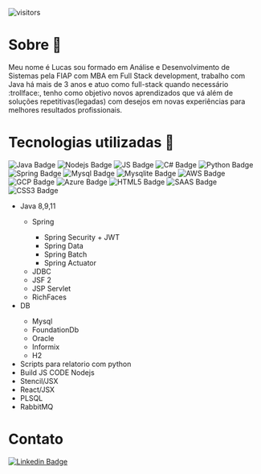 
![visitors](https://visitor-badge.laobi.icu/badge?page_id=${your.username}.${your.repo.id})

<h1> Sobre 👨‍ </h1>

<p> Meu nome é Lucas sou formado em Análise e Desenvolvimento de Sistemas pela FIAP com MBA em Full Stack development, trabalho com Java há mais de 3 anos e atuo como full-stack quando necessário :trollface:, tenho como objetivo novos aprendizados que vá além de soluções repetitivas(legadas) com desejos em novas experiências para melhores resultados profissionais. </p>

# Tecnologias utilizadas 🔧

![Java Badge](https://img.shields.io/badge/Java-ED8B00?style=for-the-badge&logo=java&logoColor=black)
![Nodejs Badge](https://img.shields.io/badge/Node.js-43853D?style=for-the-badge&logo=node.js&logoColor=white)
![JS Badge](https://img.shields.io/badge/JavaScript-323330?style=for-the-badge&logo=javascript&logoColor=F7DF1E)
![C# Badge](https://img.shields.io/badge/C%23-239120?style=for-the-badge&logo=c-sharp&logoColor=white)
![Python Badge](https://img.shields.io/badge/Python-14354C?style=for-the-badge&logo=python&logoColor=blue)
![Spring Badge](https://img.shields.io/badge/Spring-6DB33F?style=for-the-badge&logo=spring&logoColor=white)
![Mysql Badge](https://img.shields.io/badge/MySQL-00000F?style=for-the-badge&logo=mysql&logoColor=white)
![Mysqlite Badge](https://img.shields.io/badge/SQLite-07405E?style=for-the-badge&logo=sqlite&logoColor=white)
![AWS Badge](https://img.shields.io/badge/Amazon_AWS-232F3E?style=for-the-badge&logo=amazon-aws&logoColor=orange)
![GCP Badge](https://img.shields.io/badge/Google_Cloud-4285F4?style=for-the-badge&logo=google-cloud&logoColor=white)
![Azure Badge](https://img.shields.io/badge/Microsoft_Azure-0089D6?style=for-the-badge&logo=microsoft-azure&logoColor=white)
![HTML5 Badge](https://img.shields.io/badge/HTML5-E34F26?style=for-the-badge&logo=html5&logoColor=white)
![SAAS Badge](https://img.shields.io/badge/React-20232A?style=for-the-badge&logo=react&logoColor=61DAF)
![CSS3 Badge](	https://img.shields.io/badge/CSS3-1572B6?style=for-the-badge&logo=css3&logoColor=white)




<ul>
  <li>Java 8,9,11 </li>
    <ul>
        <li>Spring</li>
          <ul>
            <li>Spring Security + JWT</li>
            <li>Spring Data</li>
            <li>Spring Batch</li>
            <li>Spring Actuator</li>
          </ul>
        <li>JDBC</li>
        <li>JSF 2</li>
        <li>JSP Servlet</li>
        <li>RichFaces</li>
  </ul>  
  <li>DB</li>
    <ul>
        <li>Mysql</li>
        <li>FoundationDb</li>
        <li>Oracle</li>    
        <li>Informix</li>  
        <li>H2</li>
    </ul>  
  <li>Scripts para relatorio com python</li>
  <li>Build JS CODE Nodejs</li>
  <li>Stencil/JSX</li>
  <li>React/JSX</li>
  <li>PLSQL</li>
  <li>RabbitMQ</li> 
</ul>

# Contato
[![Linkedin Badge](https://img.shields.io/badge/-LinkedIn-blue?style=flat-square&logo=Linkedin&logoColor=white&link=https://www.linkedin.com/in/lulumeister/)](https://www.linkedin.com/in/lulumeister/)
